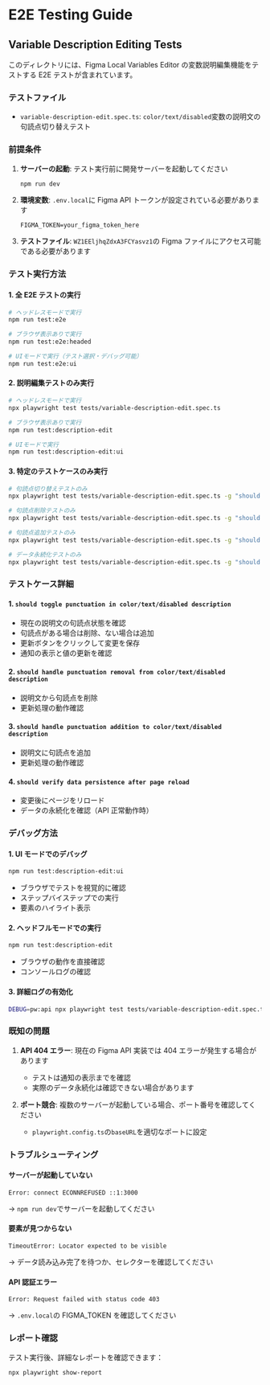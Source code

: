 # E2E Testing Guide

## Variable Description Editing Tests

このディレクトリには、Figma Local Variables Editor の変数説明編集機能をテストする E2E テストが含まれています。

### テストファイル

- `variable-description-edit.spec.ts`: `color/text/disabled`変数の説明文の句読点切り替えテスト

### 前提条件

1. **サーバーの起動**: テスト実行前に開発サーバーを起動してください
   ```bash
   npm run dev
   ```
2. **環境変数**: `.env.local`に Figma API トークンが設定されている必要があります

   ```
   FIGMA_TOKEN=your_figma_token_here
   ```

3. **テストファイル**: `WZ1EEljhqZdxA3FCYasvz1`の Figma ファイルにアクセス可能である必要があります

### テスト実行方法

#### 1. 全 E2E テストの実行

```bash
# ヘッドレスモードで実行
npm run test:e2e

# ブラウザ表示ありで実行
npm run test:e2e:headed

# UIモードで実行（テスト選択・デバッグ可能）
npm run test:e2e:ui
```

#### 2. 説明編集テストのみ実行

```bash
# ヘッドレスモードで実行
npx playwright test tests/variable-description-edit.spec.ts

# ブラウザ表示ありで実行
npm run test:description-edit

# UIモードで実行
npm run test:description-edit:ui
```

#### 3. 特定のテストケースのみ実行

```bash
# 句読点切り替えテストのみ
npx playwright test tests/variable-description-edit.spec.ts -g "should toggle punctuation"

# 句読点削除テストのみ
npx playwright test tests/variable-description-edit.spec.ts -g "should handle punctuation removal"

# 句読点追加テストのみ
npx playwright test tests/variable-description-edit.spec.ts -g "should handle punctuation addition"

# データ永続化テストのみ
npx playwright test tests/variable-description-edit.spec.ts -g "should verify data persistence"
```

### テストケース詳細

#### 1. `should toggle punctuation in color/text/disabled description`

- 現在の説明文の句読点状態を確認
- 句読点がある場合は削除、ない場合は追加
- 更新ボタンをクリックして変更を保存
- 通知の表示と値の更新を確認

#### 2. `should handle punctuation removal from color/text/disabled description`

- 説明文から句読点を削除
- 更新処理の動作確認

#### 3. `should handle punctuation addition to color/text/disabled description`

- 説明文に句読点を追加
- 更新処理の動作確認

#### 4. `should verify data persistence after page reload`

- 変更後にページをリロード
- データの永続化を確認（API 正常動作時）

### デバッグ方法

#### 1. UI モードでのデバッグ

```bash
npm run test:description-edit:ui
```

- ブラウザでテストを視覚的に確認
- ステップバイステップでの実行
- 要素のハイライト表示

#### 2. ヘッドフルモードでの実行

```bash
npm run test:description-edit
```

- ブラウザの動作を直接確認
- コンソールログの確認

#### 3. 詳細ログの有効化

```bash
DEBUG=pw:api npx playwright test tests/variable-description-edit.spec.ts
```

### 既知の問題

1. **API 404 エラー**: 現在の Figma API 実装では 404 エラーが発生する場合があります

   - テストは通知の表示までを確認
   - 実際のデータ永続化は確認できない場合があります

2. **ポート競合**: 複数のサーバーが起動している場合、ポート番号を確認してください
   - `playwright.config.ts`の`baseURL`を適切なポートに設定

### トラブルシューティング

#### サーバーが起動していない

```
Error: connect ECONNREFUSED ::1:3000
```

→ `npm run dev`でサーバーを起動してください

#### 要素が見つからない

```
TimeoutError: Locator expected to be visible
```

→ データ読み込み完了を待つか、セレクターを確認してください

#### API 認証エラー

```
Error: Request failed with status code 403
```

→ `.env.local`の FIGMA_TOKEN を確認してください

### レポート確認

テスト実行後、詳細なレポートを確認できます：

```bash
npx playwright show-report
```
